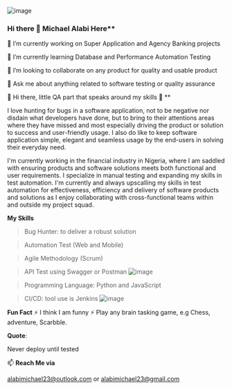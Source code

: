 
![image](https://github.com/Overflowmike/Overflowmike/assets/62624167/a2b0b1e1-6d93-4c0a-98d7-5c453c83f9cc)

  ### Hi there 👋 Michael Alabi Here**

🔭 I’m currently working on Super Application and Agency Banking projects

🌱 I’m currently learning Database and Performance Automation Testing

👯 I’m looking to collaborate on any product for quality and usable product

💬 Ask me about anything related to software testing or quality assurance

🎤 Hi there, little QA part that speaks around my skills 👋 **
                                  
I love hunting for bugs in a software application, not to be negative nor disdain what developers have done, but to bring to their attentions areas where they have missed and most especially driving the product or solution to success and user-friendly usage. I also do like to keep software application simple, elegant and seamless usage by the end-users in solving their everyday need.

I'm currently working in the financial industry in Nigeria, where I am saddled with ensuring products and software solutions meets both functional and user requirements. I specialize in manual testing and expanding my skills in test automation.
I'm currently and always upscalling my skills in test automation for effectiveness, efficiency and delivery of software products and solutions as I enjoy collaborating with cross-functional teams within and outside my project squad.

**My Skills**

> Bug Hunter: to deliver a robust solution

> Automation Test (Web and Mobile)

>	Agile Methodology (Scrum)

>	API Test using Swagger or Postman ![image](https://github.com/Overflowmike/Overflowmike/assets/62624167/6f7fa89c-6c58-4ef1-9623-625e0939d336)


> Programming Language: Python and JavaScript

> CI/CD: tool use is Jenkins ![image](https://github.com/Overflowmike/Overflowmike/assets/62624167/7175e46d-d68d-4da4-9f0e-b29e12dca334)



**Fun Fact**
⚡ I think I am funny
⚡ Play any brain tasking game, e.g Chess, adventure, Scarbble.

**Quote**:

Never deploy until tested


📫 **Reach Me via**

alabimichael23@outlook.com or
alabimichael23@gmail.com
